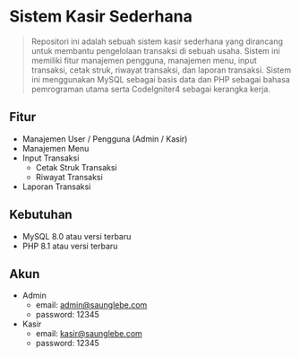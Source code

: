 # Sistem Kasir Sederhana

> Repositori ini adalah sebuah sistem kasir sederhana yang dirancang untuk membantu pengelolaan transaksi di sebuah usaha. Sistem ini memiliki fitur manajemen pengguna, manajemen menu, input transaksi, cetak struk, riwayat transaksi, dan laporan transaksi. Sistem ini menggunakan MySQL sebagai basis data dan PHP sebagai bahasa pemrograman utama serta CodeIgniter4 sebagai kerangka kerja.

## Fitur

- Manajemen User / Pengguna (Admin / Kasir)
- Manajemen Menu
- Input Transaksi
  - Cetak Struk Transaksi
  - Riwayat Transaksi
- Laporan Transaksi

## Kebutuhan

- MySQL 8.0 atau versi terbaru
- PHP 8.1 atau versi terbaru

## Akun

- Admin
  - email: admin@saunglebe.com
  - password: 12345
- Kasir
  - email: kasir@saunglebe.com
  - password: 12345
